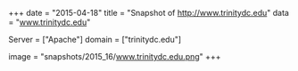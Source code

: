 
+++
date = "2015-04-18"
title = "Snapshot of http://www.trinitydc.edu"
data = "www.trinitydc.edu"

Server = ["Apache"]
domain = ["trinitydc.edu"]

  image = "snapshots/2015_16/www.trinitydc.edu.png"
+++
#

